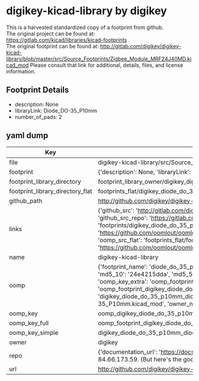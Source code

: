 # digikey-kicad-library by digikey  
This is a harvested standardized copy of a footprint from github.  
The original project can be found at:  
https://gitlab.com/kicad/libraries/kicad-footprints  
The original footprint can be found at:
http://gitlab.com/digikey/digikey-kicad-library/blob/master/src/Source_Footprints/Zigbee_Module_MRF24J40MD.kicad_mod
Please consult that link for additional, details, files, and license information.  
## Footprint Details
* description: None  
* libraryLink: Diode_DO-35_P10mm  
* number_of_pads: 2  
## yaml dump  
| Key | Value |  
| --- | --- |  
| file | digikey-kicad-library/src/Source_Footprints/Diode_DO-35_P10mm.kicad_mod |  
| footprint | {'description': None, 'libraryLink': 'Diode_DO-35_P10mm', 'number_of_pads': 2} |  
| footprint_library_directory | footprint_library_owner/digikey_digikey-kicad-library |  
| footprint_library_directory_flat | footprints_flat/digikey_diode_do_35_p10mm_diode_do_35_p10mm/working |  
| github_path | http://github.com/digikey/digikey-kicad-library/blob/master/src/Source_Footprints/Diode_DO-35_P10mm.kicad_mod |  
| links | {'github_src': 'http://gitlab.com/digikey/digikey-kicad-library/blob/master/src/Source_Footprints/Zigbee_Module_MRF24J40MD.kicad_mod', 'github_src_repo': 'https://gitlab.com/kicad/libraries/kicad-footprints', 'oomp_bot': 'footprints/digikey_diode_do_35_p10mm_diode_do_35_p10mm/working', 'oomp_bot_github': 'https://github.com/oomlout/oomlout_oomp_footprint_bot/tree/main/footprints/digikey_diode_do_35_p10mm_diode_do_35_p10mm/working', 'oomp_src_flat': 'footprints_flat/footprints_flat/digikey_diode_do_35_p10mm_diode_do_35_p10mm/working', 'oomp_src_flat_github': 'https://github.com/oomlout/oomlout_oomp_footprint_src/tree/main/footprints_flat/digikey_diode_do_35_p10mm_diode_do_35_p10mm/working'} |  
| name | digikey-kicad-library |  
| oomp | {'footprint_name': 'diode_do_35_p10mm', 'library_name': 'diode_do_35_p10mm_kicad_mod', 'md5': '24e4215dda585190f0a7c50773b9a5c2', 'md5_10': '24e4215dda', 'md5_5': '24e42', 'md5_6': '24e421', 'oomp_key': 'oomp_digikey_diode_do_35_p10mm_diode_do_35_p10mm', 'oomp_key_extra': 'oomp_footprint_digikey_diode_do_35_p10mm_diode_do_35_p10mm', 'oomp_key_full': 'oomp_footprint_digikey_diode_do_35_p10mm_diode_do_35_p10mm_24e421', 'oomp_key_simple': 'digikey_diode_do_35_p10mm_diode_do_35_p10mm', 'original_filename': 'digikey-kicad-library/src/Source_Footprints/Diode_DO-35_P10mm.kicad_mod', 'owner_name': 'digikey'} |  
| oomp_key | oomp_digikey_diode_do_35_p10mm_diode_do_35_p10mm |  
| oomp_key_full | oomp_footprint_digikey_diode_do_35_p10mm_diode_do_35_p10mm |  
| oomp_key_simple | digikey_diode_do_35_p10mm_diode_do_35_p10mm |  
| owner | digikey |  
| repo | {'documentation_url': 'https://docs.github.com/rest/overview/resources-in-the-rest-api#rate-limiting', 'message': "API rate limit exceeded for 84.66.173.59. (But here's the good news: Authenticated requests get a higher rate limit. Check out the documentation for more details.)"} |  
| url | http://github.com/digikey/digikey-kicad-library |  


